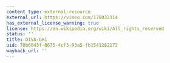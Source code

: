 ```yaml
---
content_type: external-resource
external_url: https://vimeo.com/178032314
has_external_license_warning: true
license: https://en.wikipedia.org/wiki/All_rights_reserved
status: ''
title: DIVA-GH1
uid: 70b6043f-8675-4cf3-93a5-fb1541282172
wayback_url: ''
---
```

